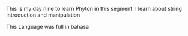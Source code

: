 This is my day nine to learn Phyton in this segment. I learn about string introduction and manipulation

This Language was full in bahasa
